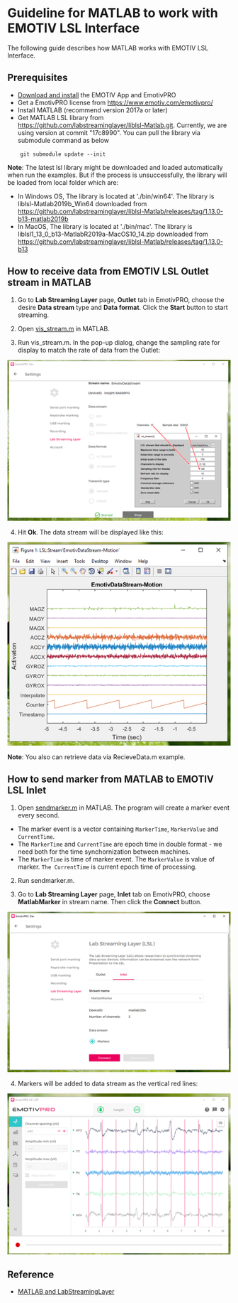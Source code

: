 # Guideline for MATLAB to work with EMOTIV LSL Interface

The following guide describes how MATLAB works with EMOTIV LSL Interface.

## Prerequisites
* [Download and install](https://www.emotiv.com/developer/) the EMOTIV App and EmotivPRO
* Get a EmotivPRO license from https://www.emotiv.com/emotivpro/
* Install MATLAB (recommend version 2017a or later)
* Get MATLAB LSL library from https://github.com/labstreaminglayer/liblsl-Matlab.git. Currently, we are using version at commit "17c8990". You can pull the library via submodule command as below
```
    git submodule update --init
```
**Note**: The latest lsl library might be downloaded and loaded automatically when run the examples. But if the process is unsuccessfully, the library will be loaded from local folder which are:  
  * In Windows OS, The library is located at './bin/win64'. The library is liblsl-Matlab2019b_Win64 downloaded from https://github.com/labstreaminglayer/liblsl-Matlab/releases/tag/1.13.0-b13-matlab2019b  
  * In MacOS, The library is located at './bin/mac'. The library is liblsl1_13_0_b13-MatlabR2019a-MacOS10_14.zip downloaded from https://github.com/labstreaminglayer/liblsl-Matlab/releases/tag/1.13.0-b13

## How to receive data from EMOTIV LSL Outlet stream in MATLAB

1. Go to **Lab Streaming Layer** page, **Outlet** tab in EmotivPRO, choose the desire **Data stream** type and **Data format**.
Click the **Start** button to start streaming.

2. Open [vis_stream.m](./vis_stream.m) in MATLAB.

3. Run vis_stream.m. In the pop-up dialog, change the sampling rate for display to match the rate of data from the Outlet:
<p align="center">
  <img src="https://github.com/Emotiv/labstreaminglayer/blob/master/docs/images/matlab-vistream-config.png">
</p>

4. Hit **Ok**. The data stream will be displayed like this:
<p align="center">
  <img src="https://github.com/Emotiv/labstreaminglayer/blob/master/docs/images/matlab-vistream-result.png">
</p>

**Note**: You also can retrieve data via RecieveData.m example.

## How to send marker from MATLAB to EMOTIV LSL Inlet

1. Open [sendmarker.m](./sendmarker.m) in MATLAB. The program will create a marker event every second.
  * The marker event is a vector containing `MarkerTime`, `MarkerValue` and `CurrentTime`.
  * The `MarkerTime` and `CurrentTime` are epoch time in double format - we need both for the time synchornization between machines.
  * The `MarkerTime` is time of marker event. The `MarkerValue` is value of marker. `The CurrentTime` is current epoch time of processing. 

2. Run sendmarker.m.

3. Go to **Lab Streaming Layer** page, **Inlet** tab on EmotivPRO, choose **MatlabMarker** in stream name. Then click the **Connect** button.
<p align="center">
  <img src="https://github.com/Emotiv/labstreaminglayer/blob/master/docs/images/matlab-inlet-config.png">
</p>

4. Markers will be added to data stream as the vertical red lines:
<p align="center">
  <img src="https://github.com/Emotiv/labstreaminglayer/blob/master/docs/images/marker-added.png">
</p>

## Reference

* [MATLAB and LabStreamingLayer](https://github.com/labstreaminglayer/liblsl-Matlab/)

